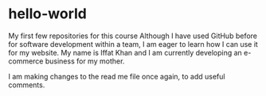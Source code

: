 # hello-world
My first few repositories for this course
Although I have used GitHub before for software development within a team, I am eager to learn how I can use it for my website. 
My name is Iffat Khan and I am currently developing an e-commerce business for my mother.

I am making changes to the read me file once again, to add useful comments.
